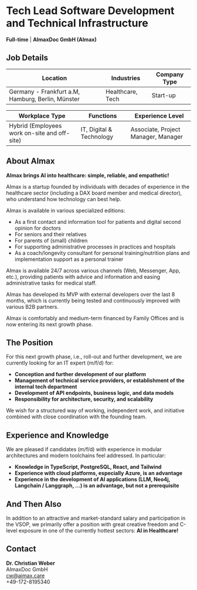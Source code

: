 # Tech Lead Software Development and Technical Infrastructure

**Full-time** | **AImaxDoc GmbH (AImax)**

## Job Details

| **Location** | **Industries** | **Company Type** |
|--------------|----------------|------------------|
| Germany - Frankfurt a.M, Hamburg, Berlin, Münster | Healthcare, Tech | Start-up |

| **Workplace Type** | **Functions** | **Experience Level** |
|-------------------|---------------|---------------------|
| Hybrid (Employees work on-site and off-site) | IT, Digital & Technology | Associate, Project Manager, Manager |

## About AImax

**AImax brings AI into healthcare: simple, reliable, and empathetic!**

AImax is a startup founded by individuals with decades of experience in the healthcare sector (including a DAX board member and medical director), who understand how technology can best help.

AImax is available in various specialized editions:
- As a first contact and information tool for patients and digital second opinion for doctors
- For seniors and their relatives
- For parents of (small) children
- For supporting administrative processes in practices and hospitals
- As a coach/longevity consultant for personal training/nutrition plans and implementation support as a personal trainer

AImax is available 24/7 across various channels (Web, Messenger, App, etc.), providing patients with advice and information and easing administrative tasks for medical staff.

AImax has developed its MVP with external developers over the last 8 months, which is currently being tested and continuously improved with various B2B partners.

AImax is comfortably and medium-term financed by Family Offices and is now entering its next growth phase.

## The Position

For this next growth phase, i.e., roll-out and further development, we are currently looking for an IT expert (m/f/d) for:

- **Conception and further development of our platform**
- **Management of technical service providers, or establishment of the internal tech department**
- **Development of API endpoints, business logic, and data models**
- **Responsibility for architecture, security, and scalability**

We wish for a structured way of working, independent work, and initiative combined with close coordination with the founding team.

## Experience and Knowledge

We are pleased if candidates (m/f/d) with experience in modular architectures and modern toolchains feel addressed. In particular:

- **Knowledge in TypeScript, PostgreSQL, React, and Tailwind**
- **Experience with cloud platforms, especially Azure, is an advantage**
- **Experience in the development of AI applications (LLM, Neo4j, Langchain / Langgraph, ...) is an advantage, but not a prerequisite**

## And Then Also

In addition to an attractive and market-standard salary and participation in the VSOP, we primarily offer a position with great creative freedom and C-level exposure in one of the currently hottest sectors: **AI in Healthcare!**

## Contact

**Dr. Christian Weber**  
AImaxDoc GmbH  
cw@aimax.care  
+49-172-8195340
